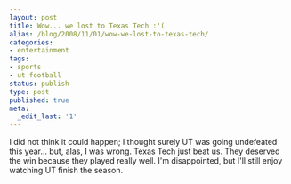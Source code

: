 ```yaml
---
layout: post
title: Wow... we lost to Texas Tech :'(
alias: /blog/2008/11/01/wow-we-lost-to-texas-tech/
categories:
- entertainment
tags:
- sports
- ut football
status: publish
type: post
published: true
meta:
  _edit_last: '1'
---
```

I did not think it could happen; I thought surely UT was going undefeated this year... but, alas, I was wrong. Texas Tech just beat us. They deserved the win because they played really well. I'm disappointed, but I'll still enjoy watching UT finish the season.

